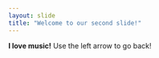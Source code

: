 ```yaml
---
layout: slide
title: "Welcome to our second slide!"
---
```

**I love music!**
Use the left arrow to go back!
